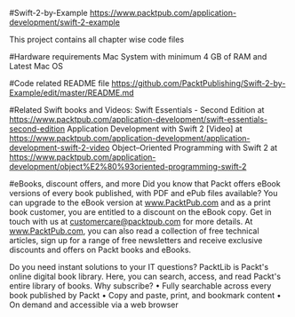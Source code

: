 #Swift-2-by-Example
https://www.packtpub.com/application-development/swift-2-example

This project contains all chapter wise code files

#Hardware requirements
Mac System with minimum 4 GB of RAM and Latest Mac OS

#Code related README file https://github.com/PacktPublishing/Swift-2-by-Example/edit/master/README.md

#Related Swift books and Videos:
Swift Essentials - Second Edition at https://www.packtpub.com/application-development/swift-essentials-second-edition Application Development with Swift 2 [Video] at https://www.packtpub.com/application-development/application-development-swift-2-video Object–Oriented Programming with Swift 2 at https://www.packtpub.com/application-development/object%E2%80%93oriented-programming-swift-2

#eBooks, discount offers, and more
Did you know that Packt offers eBook versions of every book published, with PDF and ePub files available? You can upgrade to the eBook version at www.PacktPub.com and as a print book customer, you are entitled to a discount on the eBook copy. Get in touch with us at customercare@packtpub.com for more details. At www.PacktPub.com, you can also read a collection of free technical articles, sign up for a range of free newsletters and receive exclusive discounts and offers on Packt books and eBooks.

Do you need instant solutions to your IT questions? PacktLib is Packt's online digital book library. Here, you can search, access, and read Packt's entire library of books. Why subscribe? • Fully searchable across every book published by Packt • Copy and paste, print, and bookmark content • On demand and accessible via a web browser
